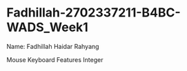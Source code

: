 # Fadhillah-2702337211-B4BC-WADS_Week1
Name: Fadhillah Haidar Rahyang
















Mouse
Keyboard
Features
Integer